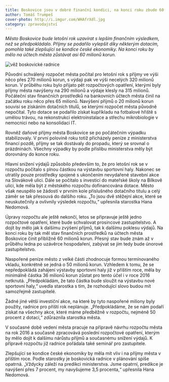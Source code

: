 ```yaml
---
title: Boskovice jsou v dobré finanční kondici, na konci roku zbude 60 milionů
author: Tomáš Trumpeš
cover-photo: http://i.imgur.com/WHAfrXdl.jpg
category: zpravodajství
---
```


*Město Boskovice bude letošní rok uzavírat s lepším finančním výsledkem, než se předpokládalo.  Příjmy se podařilo vylepšit díky některým dotacím, pomohla také zlepšující se kondice české ekonomiky. Na konci roku by mělo na účtech města zůstávat asi 60 milionů korun.*

<img src="http://i.imgur.com/WHAfrXd.jpg" alt="věž boskovické radnice" class="img-responsive img-popup" data-author="Tomáš Znamenáček">

Původní schválený rozpočet města počítal pro letošní rok s příjmy ve výši něco přes 270 milionů korun, s výdaji pak ve výši necelých 320 milionů korun. V průběhu roku bylo přijato pět rozpočtových opatření, kterými byly příjmy města navýšeny na 290 milionů a výdaje klesly na 315 milionů. Počáteční stav finančních prostředků na bankovních účtech města činil na začátku roku něco přes 65 milionů. Navýšení příjmů o 20 milionů korun souvisí se získáním dotačních titulů, se kterými rozpočet města původně nepočítal. Tyto dotace se podařilo získat kupříkladu na fotbalové hřiště s umělou trávou, na rekonstrukci elektroinstalace a střechu mikrobiologie v nemocnici nebo na konsolidaci IT. 

Rovněž daňové příjmy města Boskovice se po počátečním výpadku stabilizovaly. V první polovině roku totiž přicházely peníze z ministerstva financí pozdě, příjmy se tak dostávaly do propadu, který se srovnal o prázdninách. Všechny výpadky by podle příslibu ministerstva měly být dorovnány do konce roku. 

Hlavní snížení výdajů způsobilo především to, že pro letošní rok se v rozpočtu počítalo s plnou částkou na výstavbu sportovní haly. Nakonec se utratily pouze prostředky spojené s ukončením nevydařené stavební akce na Slovákově ulici. Dále se počítalo s investicí do mateřské školy na Bílkově ulici, kde měla být z městského rozpočtu dofinancována dotace. Město však neuspělo se žádostí v prvním kole příslušného dotačního titulu a celý záměr se tak přesouvá do dalšího roku. „To jsou dvě stěžejní akce, které se neuskutečnily a ovlivnily výsledek rozpočtu,“ upřesnila starostka Hana Nedomová.

Úpravy rozpočtu ale ještě nekončí, letos se připravuje ještě jedno rozpočtové opatření, které bude schvalovat prosincové zastupitelstvo. A dojít by mělo jak k dalšímu zvýšení příjmů, tak k dalšímu poklesu výdajů. Na konci roku by tak měl stav finančních prostředků na účtech města Boskovice činit přibližně 60 milionů korun. Přesný stav bude znám až v průběhu ledna po uzávěrce hospodaření, zabývat se jím tedy bude únorové zastupitelstvo.

Naspořené peníze město z velké části zhodnocuje formou termínovaného vkladu, konkrétně se jedná o 50 milionů korun. Vzhledem k tomu, že se nepředpokládá zahájení výstavby sportovní haly již v příštím roce, měla by minimálně částka 36 milionů korun zůstat pro tento účel i v roce 2016 netknutá. „Předpokládám, že tato částka bude sloužit na výstavbu nové sportovní haly,“ uvedla starostka s tím, že rozhodující slovo budou mít samozřejmě zastupitelé.

Žádné jiné větší investiční akce, na které by tyto naspořené miliony byly použity, radnice pro příští rok neplánuje. „Předpokládáme, že se nám podaří získat na všechny akce, které máme předběžně v rozpočtu, nejméně 50 procent z dotací,“ zdůraznila starostka města.

V současné době vedení města pracuje na přípravě návrhu rozpočtu města na rok 2016 a současně zpracovává poslední rozpočtové opatření, kterým by mělo dojít k dalšímu nárůstu příjmů a současnému snížení výdajů. K přípravě rozpočtu již radnice pořádala také seminář pro zastupitele. 

Zlepšující se kondice české ekonomiky by měla mít vliv i na příjmy města v příštím roce. Podle starostky je boskovická radnice v plánování spíše opatrná. „Vždycky záleží na predikci ministerstva. Jsme opatrní, predikce je navýšení přes 7 procent, my navyšujeme 3,5 procenta,“ upřesnila Hana Nedomová.
